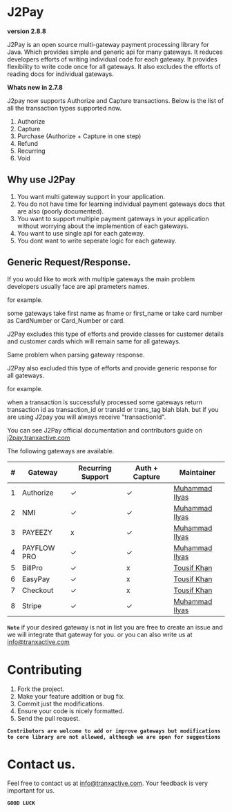 # J2Pay

**version 2.8.8**

J2Pay is an open source multi-gateway payment processing library for Java. Which provides simple and generic api for many gateways. It reduces developers efforts of writing individual code for each gateway. It provides flexibility to write code once for all gateways. It also excludes the efforts of reading docs for individual gateways.

**Whats new in 2.7.8**

J2pay now supports Authorize and Capture transactions.
Below is the list of all the transaction types supported now.

1. Authorize
2. Capture
3. Purchase (Authorize + Capture in one step)
4. Refund
5. Recurring
6. Void

## Why use J2Pay

1. You want multi gateway support in your application.
2. You do not have time for learning individual payment gateways docs that are also (poorly documented).
3. You want to support multiple payment gateways in your application without worrying about the implemention of each gateways.
4. You want to use single api for each gateway.
5. You dont want to write seperate logic for each gateway.

## Generic Request/Response.

If you would like to work with multiple gateways the main problem developers usually face are api prameters names.

for example.

some gateways 
take first name as fname or first_name or
take card number as CardNumber or Card_Number or card.

J2Pay excludes this type of efforts and provide classes for customer details and customer cards which will remain same for all gateways. 

Same problem when parsing gateway response.

J2Pay also excluded this type of efforts and provide generic response for all gateways.

for example.

when a transaction is successfully processed some gateways return transaction id as transaction_id or transId or trans_tag blah blah.
but if you are using J2pay you will always receive "transactionId".

You can see J2Pay official documentation and contributors guide on [j2pay.tranxactive.com](http://j2pay.tranxactive.com/)

The following gateways are available.

#| Gateway | Recurring Support | Auth + Capture | Maintainer
--- | --- | --- | --- | ---
1 | Authorize | ✓ | ✓ | [Muhammad Ilyas](https://www.linkedin.com/in/muhammad-ilyas-a4ab7839/)
2 | NMI | ✓ | ✓ | [Muhammad Ilyas](https://www.linkedin.com/in/muhammad-ilyas-a4ab7839/)
3 | PAYEEZY | x | ✓ | [Muhammad Ilyas](https://www.linkedin.com/in/muhammad-ilyas-a4ab7839/)
4 | PAYFLOW PRO | ✓ | ✓ | [Muhammad Ilyas](https://www.linkedin.com/in/muhammad-ilyas-a4ab7839/)
5 | BillPro | ✓ | x | [Tousif Khan](https://www.linkedin.com/in/tousifhasanzai/)
6 | EasyPay | ✓ | x | [Tousif Khan](https://www.linkedin.com/in/tousifhasanzai/)
7 | Checkout | ✓ | x | [Tousif Khan](https://www.linkedin.com/in/tousifhasanzai/)
8 | Stripe | ✓ | ✓ | [Muhammad Ilyas](https://www.linkedin.com/in/muhammad-ilyas-a4ab7839/)

**`Note`** if your desired gateway is not in list you are free to create an issue and we will integrate that gateway for you. or you can also write us at info@tranxactive.com

# Contributing

1. Fork the project.
2. Make your feature addition or bug fix.
3. Commit just the modifications.
4. Ensure your code is nicely formatted.
5. Send the pull request.

**`Contributors are welcome to add or improve gateways but modifications to core library are not allowed, although we are open for suggestions`**

# Contact us.

Feel free to contact us at info@tranxactive.com.
Your feedback is very important for us.

**`GOOD LUCK`**
